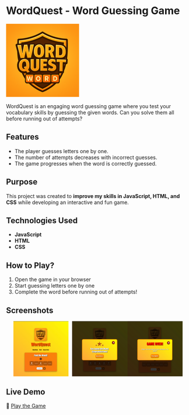 # WordQuest - Word Guessing Game

![Game Logo](Images/WQLogo.png)

WordQuest is an engaging word guessing game where you test your vocabulary skills by guessing the given words. Can you solve them all before running out of attempts?

## Features  
- The player guesses letters one by one.  
- The number of attempts decreases with incorrect guesses.  
- The game progresses when the word is correctly guessed.  

## Purpose  
This project was created to **improve my skills in JavaScript, HTML, and CSS** while developing an interactive and fun game.  

## Technologies Used  
- **JavaScript**
- **HTML**
- **CSS**

## How to Play?
1. Open the game in your browser  
2. Start guessing letters one by one  
3. Complete the word before running out of attempts! 

## Screenshots

<div style="display: flex; justify-content: center;">
  <img src="Images/Screenshot-1.png" alt="Game Screenshot 1" width="30%" style="margin-right: 10px;">
  <img src="Images/Screenshot-2.png" alt="Game Screenshot 2" width="30%">
  <img src="Images/Screenshot-3.png" alt="Game Screenshot 3" width="30%">
</div>

## Live Demo
🔗 [Play the Game](https://magicmouseee.github.io/WordQuest/)  
